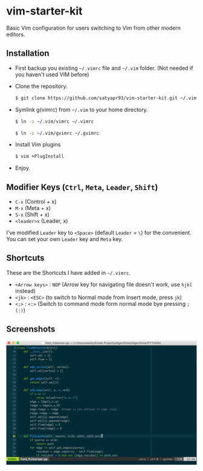 # vim-starter-kit
Basic Vim configuration for users switching to Vim from other modern editors.

## Installation
* First backup you existing `~/.vimrc` file and `~/.vim` folder. (Not needed if you haven't used VIM before)
* Clone the repository. 

  ```bash
  $ git clone https://github.com/satyapr93/vim-starter-kit.git ~/.vim
  ```
* Symlink g(vimrc) from `~/.vim` to your home directory.

  ```bash
  $ ln -s ~/.vim/vimrc ~/.vimrc
  ```
  
  ```bash
  $ ln -s ~/.vim/gvimrc ~/.gvimrc
  ```
* Install Vim plugins

  ```bash
  $ vim +PlugInstall 
  ```
* Enjoy.

## Modifier Keys (`Ctrl`, `Meta`, `Leader`, `Shift`)
* `C-x`       (Control + x)
* `M-x`       (Meta + x)
* `S-x`       (Shift + x)
* `<leader>x` (Leader, x)

I've modified `Leader` key to `<Space>` (default `Leader` = `\`) for the convenient. You can set your own `Leader` key and `Meta` key.

## Shortcuts
These are the Shortcuts I have added in `~/.vimrc`.

* `<Arrow keys>` : `NOP` (Arrow key for navigating file doesn't work, use `hjkl` instead)
* `<jk>` : `<ESC>` (to switch to Normal mode from Insert mode, press `jk`)
* `<;>`  : `<:>` (Switch to command mode form normal mode bye pressing `;(:)`)

## Screenshots

![Preview](_assets/preview.png "Preview.")

